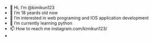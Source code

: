 - 👋 Hi, I’m @kimikun123
- 💞️ I’m 18 yeards old now
- 👀 I’m interested in web programing and IOS application development
- 🌱 I’m currently learning python
- 📫 How to reach me instagram.com/kimikun123/
- 
<!---
kimikun123/kimikun123 is a ✨ special ✨ repository because its `README.md` (this file) appears on your GitHub profile.
You can click the Preview link to take a look at your changes.
--->
